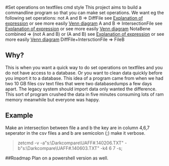 #Set operations on textfiles cmd style
This project aims to build a commandline program so that you can make set operations.
  We want eg the following set operations: 
 not A and B => DiffFile  see [Explanation of expression](http://www.wolframalpha.com/input/?i=not+A+and+B "link to Wolframealpha") or see more easily [Venn diagram](http://www.wolframalpha.com/share/clip?f=d41d8cd98f00b204e9800998ecf8427e41kvo33uui "link to graph on Wolframealpha")
A and B => IntersectionFile see [Explanation of expression](http://www.wolframalpha.com/input/?i=A+and+B "link to Wolframealpha") or see more easily [Venn diagram]( http://www.wolframalpha.com/share/clip?f=d41d8cd98f00b204e9800998ecf8427e7e2qko5194 "link to graph on Wolframealpha")
 NotaBene combined => (not A and B) or (A and B) see [Explanation of expression](http://www.wolframalpha.com/input/?i=%28not+A+and+B%29+or+%28A+and+B%29 "link to Wolframealpha") or see more easily [Venn diagram](http://www.wolframalpha.com/share/clip?f=d41d8cd98f00b204e9800998ecf8427eguh00j5eik "link to graph on Wolframealpha")
DiffFile+IntersctionFile => FileB
## Why?
This is when you want a quick way to do set operations on textfiles and you do not have access to a database. Or you want to clean data quickly before you import it to a database. This idea of a program came from when we had two 10 GB files csv text files that were two databasedumps a few days apart. The legacy system should import data only wanted the difference. This sort of program crushed the data in five minutes consuming lots of ram memory meanwhile but everyone was happy. 
## Example
Make an intersection between file a and b the key are in column 4,6,7 seperator in the csv files a and b are semicolon (;) make it verbose.
> zetcmd -v -a"s:\Darkcompare\UAFF#.140206.TXT"  -b"s:\Darkcompare\UAFF#.140603.TXT" -k4 6 7 -s;

##Roadmap
Plan on a powershell version as well. 